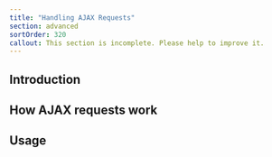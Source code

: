 ```yaml
---
title: "Handling AJAX Requests"
section: advanced
sortOrder: 320
callout: This section is incomplete. Please help to improve it.
---
```


## Introduction

## How AJAX requests work

## Usage